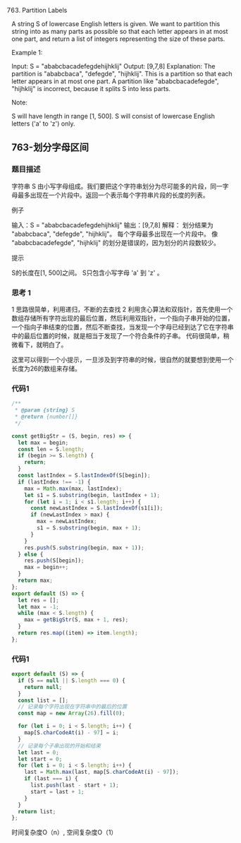 763. Partition Labels

A string S of lowercase English letters is given. We want to partition this string into as many parts as possible so that each letter appears in at most one part, and return a list of integers representing the size of these parts.

Example 1:

Input: S = "ababcbacadefegdehijhklij"
Output: [9,7,8]
Explanation:
The partition is "ababcbaca", "defegde", "hijhklij".
This is a partition so that each letter appears in at most one part.
A partition like "ababcbacadefegde", "hijhklij" is incorrect, because it splits S into less parts.

Note:

S will have length in range [1, 500].
S will consist of lowercase English letters ('a' to 'z') only.

## 763-划分字母区间

### 题目描述

字符串 S 由小写字母组成。我们要把这个字符串划分为尽可能多的片段，同一字母最多出现在一个片段中。返回一个表示每个字符串片段的长度的列表。

例子

输入：S = "ababcbacadefegdehijhklij"
输出：[9,7,8]
解释：
划分结果为 "ababcbaca", "defegde", "hijhklij"。
每个字母最多出现在一个片段中。
像 "ababcbacadefegde", "hijhklij" 的划分是错误的，因为划分的片段数较少。

提示

S的长度在[1, 500]之间。
S只包含小写字母 'a' 到 'z' 。


### 思考 1

1 思路很简单，利用递归，不断的去查找
2 利用贪心算法和双指针，首先使用一个数组存储所有字符出现的最后位置，然后利用双指针，一个指向子串开始的位置，一个指向子串结束的位置，然后不断查找，当发现一个字母已经到达了它在字符串中的最后位置的时候，就是相当于发现了一个符合条件的子串。
代码很简单，稍微看下，就明白了。

这里可以得到一个小提示，一旦涉及到字符串的时候，很自然的就要想到使用一个长度为26的数组来存储。


### 代码1

```js
/**
 * @param {string} S
 * @return {number[]}
 */

const getBigStr = (S, begin, res) => {
  let max = begin;
  const len = S.length;
  if (begin >= S.length) {
    return;
  }
  const lastIndex = S.lastIndexOf(S[begin]);
  if (lastIndex !== -1) {
    max = Math.max(max, lastIndex);
    let s1 = S.substring(begin, lastIndex + 1);
    for (let i = 1; i < s1.length; i++) {
      const newLastIndex = S.lastIndexOf(s1[i]);
      if (newLastIndex > max) {
        max = newLastIndex;
        s1 = S.substring(begin, max + 1);
      }
    }
    res.push(S.substring(begin, max + 1));
  } else {
    res.push(S[begin]);
    max = begin++;
  }
  return max;
};
export default (S) => {
  let res = [];
  let max = -1;
  while (max < S.length) {
    max = getBigStr(S, max + 1, res);
  }
  return res.map((item) => item.length);
};
```


### 代码1

```js
export default (S) => {
  if (S == null || S.length === 0) {
    return null;
  }
  const list = [];
  // 记录每个字符出现在字符串中的最后的位置
  const map = new Array(26).fill(0);

  for (let i = 0; i < S.length; i++) {
    map[S.charCodeAt(i) - 97] = i;
  }
  // 记录每个子串出现的开始和结束
  let last = 0;
  let start = 0;
  for (let i = 0; i < S.length; i++) {
    last = Math.max(last, map[S.charCodeAt(i) - 97]);
    if (last === i) {
      list.push(last - start + 1);
      start = last + 1;
    }
  }
  return list;
};
```
时间复杂度O（n）, 空间复杂度O（1）






